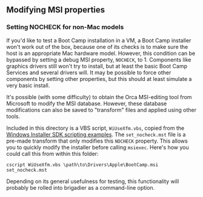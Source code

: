 ## Modifying MSI properties

### Setting NOCHECK for non-Mac models

If you'd like to test a Boot Camp installation in a VM, a Boot Camp installer won't work out of the box, because one of its checks is to make sure the host is an appropriate Mac hardware model. However, this condition can be bypassed by setting a debug MSI property, `NOCHECK`, to 1. Components like graphics drivers still won't try to install, but at least the basic Boot Camp Services and several drivers will. It may be possible to force other components by setting other properties, but this should at least simulate a very basic install.

It's possible (with some difficulty) to obtain the Orca MSI-editing tool from Microsoft to modify the MSI database. However, these database modifications can also be saved to "transform" files and applied using other tools.

Included in this directory is a VBS script, `WiUseXfm.vbs`, copied from the [Windows Installer SDK scripting examples](http://msdn.microsoft.com/en-ca/library/windows/desktop/aa372865\(v\=vs.85\).aspx). The `set_nocheck.mst` file is a pre-made transform that only modifies this `NOCHECK` property. This allows you to quickly modify the installer before calling `msiexec`. Here's how you could call this from within this folder:

`cscript WiUseXfm.vbs \path\to\Drivers\Apple\BootCamp.msi set_nocheck.mst`

Depending on its general usefulness for testing, this functionality will probably be rolled into brigadier as a command-line option.
